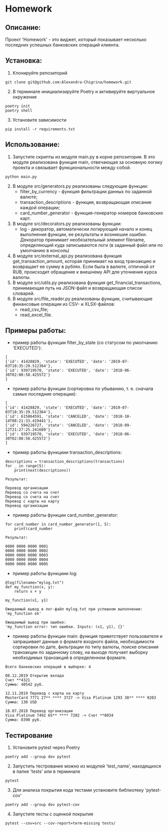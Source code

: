 # **Homework**

## **Описание**:

Проект 'Homework' - это виджет, который показывает несколько последних успешных банковских операций клиента.

## **Установка**:

1. Клонируйте репозиторий

```
git clone git@github.com:Alexandra-Chigrina/homework.git
```

2. В терминале инициализируйте Poetry и активируйте виртуальное окружение

```
poetry init
poetry shell
```

3. Установите зависимости

```
pip install -r requirements.txt
```

## **Использование**:

1. Запустите скрипты из модуля main.py в корне репозитория. 
   В это модуле реализована функция main, отвечающая за основную логику проекта и
   связывает функциональности между собой.

```commandline
python main.py
```

2. В модуле src/generators.py реализованы следующие функции:
    - filter_by_currency - функция фильтрации данных по заданной валюте;
    - transaction_descriptions - функция, возвращающая описание каждой операции;
    - card_number_generator - функция-генератор номеров банковских карт.
3. В модуле src/decorators.py реализованы функции:
    - log - декоратор, автоматически логирующий начало и конец выполнения функции, ее результаты и
      возникшие ошибки. Декоратор принимает необязательный элемент filename, определяющий
      куда записываются логи (в заданный файл или по умолчанию в консоль)
4. В модуле src/external_api.py реализована функция get_transaction_amount, которая принимает на вход
   транзакцию и возвращает ее сумму в рублях. Если была в валюте, отличной от RUB, происходит обращение 
   к внешнему API для уточнения курса валюты.
5. В модуле src/utils.py реализована функция get_financial_transactions, 
   принимающая путь на JSON-файл и возвращающая список словарей.
6. В модуле src/file_reader.py реализованы функции, считывающие  финансовые операции из
   CSV- и XLSX-файлов:
   - read_csv_file;
   - read_excel_file.

## **Примеры работы**:

- пример работы функции filter_by_state (со статусом по умолчанию 'EXECUTED'):

```
[
{'id': 41428829, 'state': 'EXECUTED', 'date': '2019-07-03T18:35:29.512364'}, 
{'id': 939719570, 'state': 'EXECUTED', 'date': '2018-06-30T02:08:58.425572'}
]
```

- пример работы функции (сортировка по убыванию, т. е. сначала самые последние операции):

```
[
{'id': 41428829, 'state': 'EXECUTED', 'date': '2019-07-03T18:35:29.512364'}, 
{'id': 615064591, 'state': 'CANCELED', 'date': '2018-10-14T08:21:33.419441'}, 
{'id': 594226727, 'state': 'CANCELED', 'date': '2018-09-12T21:27:25.241689'}, 
{'id': 939719570, 'state': 'EXECUTED', 'date': '2018-06-30T02:08:58.425572'}
]
```

- пример работы функциии transaction_descriptions:

```commandline
descriptions = transaction_descriptions(transactions)
for _ in range(5):
    print(next(descriptions))
```

    Результат:

    Перевод организации
    Перевод со счета на счет
    Перевод со счета на счет
    Перевод с карты на карту
    Перевод организации

- пример работы функции card_number_generator:

```commandline
for card_number in card_number_generator(1, 5):
    print(card_number
```

    Результат:    

    0000 0000 0000 0001
    0000 0000 0000 0002
    0000 0000 0000 0003
    0000 0000 0000 0004
    0000 0000 0000 0005

- пример работы функциии log:

```commandline
@log(filename="mylog.txt")
def my_function(x, y):
    return x + y

my_function(x1, y1)
```

```
Ожидаемый вывод в лог-файл mylog.txt при успешном выполнении:
'my_function ok'

Ожидаемый вывод при ошибке:
'my_function error: тип ошибки. Inputs: (x1, y1), {}'
```

- пример работы функции main: 
   функция приветствует пользователя и запрашивает данные о формате входного файла, необходимости сортировки по дате, 
   фильтрации по типу валюты, поиске описания транзакции по заданному слову,
   на выходе получает выборку необходимых транзакций в определенном формате.
```
Всего банковских операций в выборке: 4

08.12.2019 Открытие вклада 
Счет **4321
Сумма: 40542 руб. 

12.11.2019 Перевод с карты на карту
MasterCard 7771 27** **** 3727 -> Visa Platinum 1293 38** **** 9203
Сумма: 130 USD

18.07.2018 Перевод организации 
Visa Platinum 7492 65** **** 7202 -> Счет **0034
Сумма: 8390 руб.
```


## **Тестирование**

1. Установите pytest через Poetry

```
poetry add --group dev pytest
```

2. Запустить тестрование можно из модулей 'test_name', находящихся в папке 'tests' или в терминале

```
pytest
```

3. Для анализа покрытия кода тестами установите библиотеку 'pytest-cov'

```commandline
poetry add --group dev pytest-cov
```

4. Запустите тесты с оценкой покрытия

```commandline
pytest --cov=src --cov-report=term-missing tests/
```
